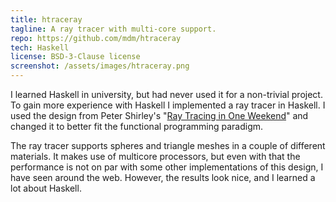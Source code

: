```yaml
---
title: htraceray
tagline: A ray tracer with multi-core support.
repo: https://github.com/mdm/htraceray
tech: Haskell
license: BSD-3-Clause license
screenshot: /assets/images/htraceray.png
---
```

I learned Haskell in university, but had never used it for a non-trivial project.
To gain more experience with Haskell I implemented a ray tracer in Haskell. I used
the design from Peter Shirley's "[Ray Tracing in One Weekend][1]" and changed it
to better fit the functional programming paradigm.

The ray tracer supports spheres and triangle meshes in a couple of different materials.
It makes use of multicore processors, but even with that the performance is not on par
with some other implementations of this design, I have seen around the web. However,
the results look nice, and I learned a lot about Haskell.

[1]: https://raytracing.github.io/books/RayTracingInOneWeekend.html
